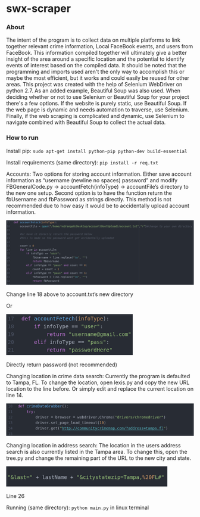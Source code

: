 # swx-scraper

### About 
The intent of the program is to collect data on multiple platforms to link together relevant crime information, Local FaceBook events, and users from FaceBook. This information compiled together will ultimately give a better insight of the area around a specific location and the potential to identify events of interest based on the compiled data. It should be noted that the programming and imports used aren't the only way to accomplish this or maybe the most efficient, but it works and could easily be reused for other areas. This project was created with the help of Selenium WebDriver on python 2.7. As an added example, Beautiful Soup was also used. When deciding whether or not to use Selenium or Beautiful Soup for your project there's a few options. If the website is purely static, use Beautiful Soup. If the web page is dynamic and needs automation to traverse, use Selenium. Finally, if the web scraping is complicated and dynamic, use Selenium to navigate combined with Beautiful Soup to collect the actual data.

### How to run 
Install pip:
`sudo apt-get install python-pip python-dev build-essential`

Install requirements (same directory):
`pip install -r req.txt`

Accounts:
Two options for storing account information. Either save account information as “username (newline no spaces) password” and modify FBGeneralCode.py -> accountFetch(infoType) -> accountFile’s directory to the new one setup. Second option is to have the function return the fbUsername and fbPassword as strings directly. This method is not recommended due to how easy it would be to accidentally upload account information.

![alt text](https://github.com/Daniel-R-Thomas/swx-scraper/blob/master/images/image5.png)

Change line 18 above to account.txt’s new directory

Or

![alt text](https://github.com/Daniel-R-Thomas/swx-scraper/blob/master/images/image9.png)

Directly return password (not recommended) 

Changing location in crime data search:
Currently the program is defaulted to Tampa, FL. To change the location, open lexis.py and copy the new URL location to the line before. Or simply edit and replace the current location on line 14.

![alt text](https://github.com/Daniel-R-Thomas/swx-scraper/blob/master/images/image3.png)

Changing location in address search:
The location in the users address search is also currently listed in the Tampa area. To change this, open the tree.py and change the remaining part of the URL to the new city and state.

![alt text](https://github.com/Daniel-R-Thomas/swx-scraper/blob/master/images/image6.png)

Line 26

Running (same directory):
`python main.py` in linux terminal



